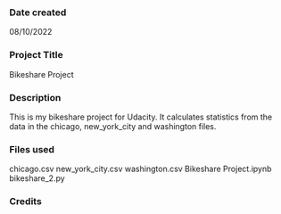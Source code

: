 ### Date created
08/10/2022

### Project Title
Bikeshare Project

### Description
This is my bikeshare project for Udacity. It calculates statistics from the data in the chicago, new_york_city and washington files.

### Files used
chicago.csv
new_york_city.csv
washington.csv
Bikeshare Project.ipynb
bikeshare_2.py

### Credits
